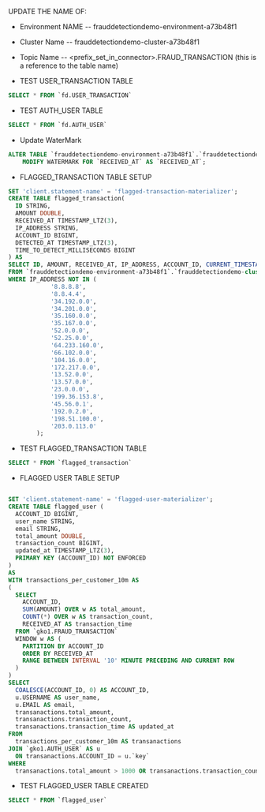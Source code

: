 

UPDATE THE NAME OF:

- Environment NAME -- frauddetectiondemo-environment-a73b48f1
- Cluster Name -- frauddetectiondemo-cluster-a73b48f1
- Topic Name -- <prefix_set_in_connector>.FRAUD_TRANSACTION (this is a reference to the table name)

- TEST USER_TRANSACTION TABLE
```sql
SELECT * FROM `fd.USER_TRANSACTION`
```

- TEST AUTH_USER TABLE
```sql
SELECT * FROM `fd.AUTH_USER`
```

- Update WaterMark
```sql
ALTER TABLE `frauddetectiondemo-environment-a73b48f1`.`frauddetectiondemo-cluster-a73b48f1`.`fd.USER_TRANSACTION` 
    MODIFY WATERMARK FOR `RECEIVED_AT` AS `RECEIVED_AT`;

```

- FLAGGED_TRANSACTION TABLE SETUP
```sql
SET 'client.statement-name' = 'flagged-transaction-materializer';
CREATE TABLE flagged_transaction(
  ID STRING, 
  AMOUNT DOUBLE,
  RECEIVED_AT TIMESTAMP_LTZ(3),
  IP_ADDRESS STRING,
  ACCOUNT_ID BIGINT,
  DETECTED_AT TIMESTAMP_LTZ(3),
  TIME_TO_DETECT_MILLISECONDS BIGINT
) AS 
SELECT ID, AMOUNT, RECEIVED_AT, IP_ADDRESS, ACCOUNT_ID, CURRENT_TIMESTAMP AS DETECTED_AT, TIMESTAMPDIFF(NANOSECOND, RECEIVED_AT, CURRENT_TIMESTAMP)/100000 AS TIME_TO_DETECT_MILLISECONDS
FROM `frauddetectiondemo-environment-a73b48f1`.`frauddetectiondemo-cluster-a73b48f1`.`gko1.FRAUD_TRANSACTION` t
WHERE IP_ADDRESS NOT IN (
            '8.8.8.8',
            '8.8.4.4',
            '34.192.0.0',
            '34.201.0.0',
            '35.160.0.0',
            '35.167.0.0',
            '52.0.0.0',
            '52.25.0.0',
            '64.233.160.0',
            '66.102.0.0',
            '104.16.0.0',
            '172.217.0.0',
            '13.52.0.0',
            '13.57.0.0',
            '23.0.0.0',
            '199.36.153.8',
            '45.56.0.1',
            '192.0.2.0',
            '198.51.100.0',
            '203.0.113.0'
        );
```

- TEST FLAGGED_TRANSACTION TABLE

```sql
SELECT * FROM `flagged_transaction`
```

- FLAGGED USER TABLE SETUP
```sql

SET 'client.statement-name' = 'flagged-user-materializer';
CREATE TABLE flagged_user (
  ACCOUNT_ID BIGINT, 
  user_name STRING,
  email STRING,
  total_amount DOUBLE,
  transaction_count BIGINT,
  updated_at TIMESTAMP_LTZ(3),
  PRIMARY KEY (ACCOUNT_ID) NOT ENFORCED
)
AS 
WITH transactions_per_customer_10m AS 
(
  SELECT 
    ACCOUNT_ID,
    SUM(AMOUNT) OVER w AS total_amount,
    COUNT(*) OVER w AS transaction_count,
    RECEIVED_AT AS transaction_time
  FROM `gko1.FRAUD_TRANSACTION`
  WINDOW w AS (
    PARTITION BY ACCOUNT_ID
    ORDER BY RECEIVED_AT
    RANGE BETWEEN INTERVAL '10' MINUTE PRECEDING AND CURRENT ROW
  )
) 
SELECT 
  COALESCE(ACCOUNT_ID, 0) AS ACCOUNT_ID,
  u.USERNAME AS user_name,
  u.EMAIL AS email,
  transanactions.total_amount,
  transanactions.transaction_count,
  transanactions.transaction_time AS updated_at
FROM 
  transactions_per_customer_10m AS transanactions
JOIN `gko1.AUTH_USER` AS u 
  ON transanactions.ACCOUNT_ID = u.`key`
WHERE 
  transanactions.total_amount > 1000 OR transanactions.transaction_count > 10;

```

- TEST FLAGGED_USER TABLE CREATED
```sql
SELECT * FROM `flagged_user`
```